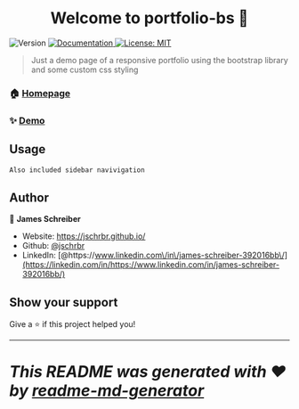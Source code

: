 <h1 align="center">Welcome to portfolio-bs 👋</h1>
<p>
  <img alt="Version" src="https://img.shields.io/badge/version-00.01-blue.svg?cacheSeconds=2592000" />
  <a href="https://www.github.com/jschrbr/portfolio-bs/" target="_blank">
    <img alt="Documentation" src="https://img.shields.io/badge/documentation-yes-brightgreen.svg" />
  </a>
  <a href="#" target="_blank">
    <img alt="License: MIT" src="https://img.shields.io/badge/License-MIT-yellow.svg" />
  </a>
</p>

> Just a demo page of a responsive portfolio using the bootstrap library and some custom css styling

### 🏠 [Homepage](https://jschrbr.github.io/portfolio-bs/)

### ✨ [Demo](https://jschrbr.github.io/portfolio-bs/)

## Usage

```sh
Also included sidebar navivigation
```

## Author

👤 **James Schreiber**

- Website: https://jschrbr.github.io/
- Github: [@jschrbr](https://github.com/jschrbr)
- LinkedIn: [@https:\/\/www.linkedin.com\/in\/james-schreiber-392016bb\/](https://linkedin.com/in/https://www.linkedin.com/in/james-schreiber-392016bb/)

## Show your support

Give a ⭐️ if this project helped you!

---

# _This README was generated with ❤️ by [readme-md-generator](https://github.com/kefranabg/readme-md-generator)_
